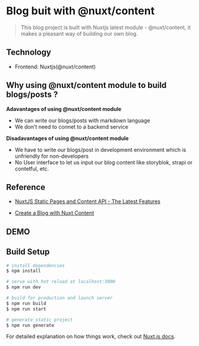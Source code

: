 # Blog buit with @nuxt/content 

> This blog project is built with Nuxtjs latest module - @nuxt/content, it makes a pleasant way of building our own blog.

## Technology
- Frontend: Nuxtjs(@nuxt/content)
  
## Why using @nuxt/content module to build blogs/posts ?
**Adavantages of using @nuxt/content module**
- We can write our blogs/posts with markdown language
- We don't need to connet to a backend service

**Disadavantages of using @nuxt/content module**
- We have to write our blogs/post in development environment which is unfriendly for non-developers
- No User interface to let us input our blog content like storyblok, strapi or contetful, etc.
  
## Reference
- [NuxtJS Static Pages and Content API - The Latest Features](https://www.youtube.com/watch?v=syD1Z55X8fQ)
<!-- <br> -->
- [Create a Blog with Nuxt Content](https://nuxtjs.org/blog/creating-blog-with-nuxt-content)

## DEMO
[]()

## Build Setup

```bash
# install dependencies
$ npm install

# serve with hot reload at localhost:3000
$ npm run dev

# build for production and launch server
$ npm run build
$ npm run start

# generate static project
$ npm run generate
```

For detailed explanation on how things work, check out [Nuxt.js docs](https://nuxtjs.org).
